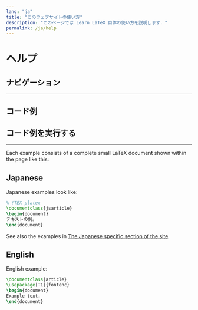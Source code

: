 ```yaml
---
lang: "ja"
title: "このウェブサイトの使い方"
description: "このページでは Learn LaTeX 自体の使い方を説明します．"
permalink: /ja/help
---
```


# ヘルプ

## ナビゲーション

---

## コード例

## コード例を実行する


---

<!-- TODO: 以下はそのうち消す -->

Each example consists of a complete small LaTeX document shown within
the page like this:

## Japanese

Japanese examples look like:

```latex
% !TEX platex
\documentclass{jsarticle}
\begin{document}
テキストの例。
\end{document}
```

See also the examples in [The Japanese specific section of the site](language-01)

## English

English example:

```latex
\documentclass{article}
\usepackage[T1]{fontenc}
\begin{document}
Example text.
\end{document}
```
